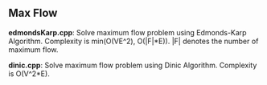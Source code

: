 ## Max Flow

**edmondsKarp.cpp**: Solve maximum flow problem using Edmonds-Karp Algorithm. Complexity is min(O(VE^2), O(|F|\*E)). |F| denotes the number of maximum flow.

**dinic.cpp**: Solve maximum flow problem using Dinic Algorithm. Complexity is O(V^2\*E).